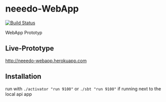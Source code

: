 # neeedo-WebApp

[![Build Status](https://travis-ci.org/HTW-Projekt-2014-Commercetools/neeedo-WebApp.svg?branch=master)](https://travis-ci.org/HTW-Projekt-2014-Commercetools/neeedo-WebApp)

WebApp Prototyp


Live-Prototype
----------

http://neeedo-webapp.herokuapp.com


Installation
----------

run with `./activator "run 9100"` or `./sbt "run 9100"` if running next to the local api app


